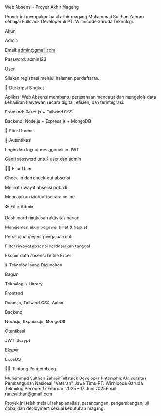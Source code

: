 Web Absensi - Proyek Akhir Magang

Proyek ini merupakan hasil akhir magang Muhammad Sulthan Zahran sebagai Fullstack Developer di PT. Winnicode Garuda Teknologi.

Akun 

Admin

Email: admin@gmail.com

Password: admin123

User

Silakan registrasi melalui halaman pendaftaran.

📌 Deskripsi Singkat

Aplikasi Web Absensi membantu perusahaan mencatat dan mengelola data kehadiran karyawan secara digital, efisien, dan terintegrasi.

Frontend: React.js + Tailwind CSS

Backend: Node.js + Express.js + MongoDB

🎯 Fitur Utama

🔐 Autentikasi

Login dan logout menggunakan JWT

Ganti password untuk user dan admin

👨‍💼 Fitur User

Check-in dan check-out absensi

Melihat riwayat absensi pribadi

Mengajukan izin/cuti secara online

🛠️ Fitur Admin

Dashboard ringkasan aktivitas harian

Manajemen akun pegawai (lihat & hapus)

Persetujuan/reject pengajuan cuti

Filter riwayat absensi berdasarkan tanggal

Ekspor data absensi ke file Excel

🧰 Teknologi yang Digunakan

Bagian

Teknologi / Library

Frontend

React.js, Tailwind CSS, Axios

Backend

Node.js, Express.js, MongoDB

Otentikasi

JWT, Bcrypt

Ekspor

ExcelJS

👨‍💻 Tentang Pengembang

Muhammad Sulthan ZahranFullstack Developer (Internship)Universitas Pembangunan Nasional "Veteran" Jawa TimurPT. Winnicode Garuda TeknologiPeriode: 17 Februari 2025 – 17 Juni 2025Email: ran.sulthan@gmail.com

Proyek ini telah melalui tahap analisis, perancangan, pengembangan, uji coba, dan deployment sesuai kebutuhan magang.

